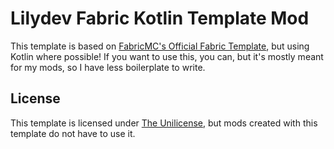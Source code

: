 # Lilydev Fabric Kotlin Template Mod

This template is based on
[FabricMC's Official Fabric Template](https://github.com/FabricMC/fabric-example-mod),
but using Kotlin where possible! If you want to use this, you can, but it's mostly
meant for my mods, so I have less boilerplate to write.

## License

This template is licensed under [The Unilicense](/LICENSE), but mods created with
this template do not have to use it.